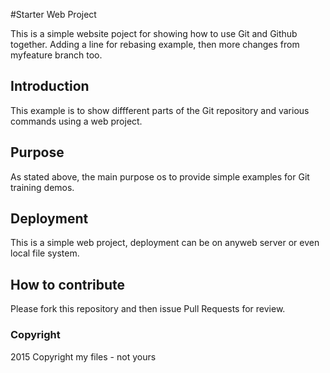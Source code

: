 #Starter Web Project

This is a simple website poject for showing how to use Git and Github together. Adding a line for rebasing example, then more changes from myfeature branch too.

## Introduction

This example is to show diffferent parts of the Git repository and various commands using a web project.

## Purpose

As stated above, the main purpose os to provide simple examples for Git training demos.

## Deployment

This is a simple web project, deployment can be on anyweb server or even local file system.

## How to contribute

Please fork this repository and then issue Pull Requests for review.

### Copyright

2015 Copyright my files  - not yours